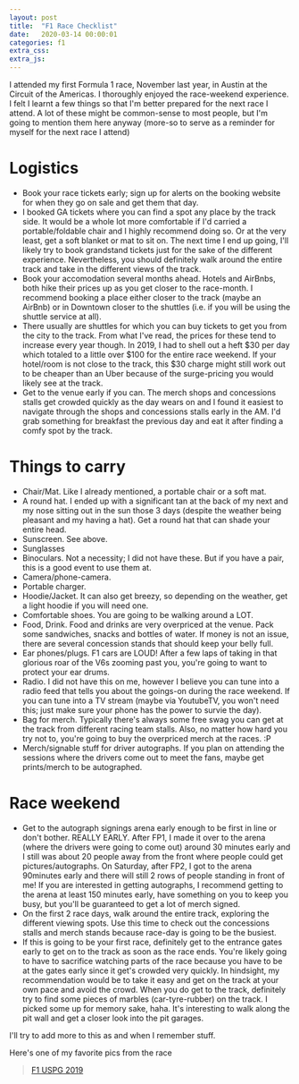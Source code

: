 ```yaml
---
layout: post
title:  "F1 Race Checklist"
date:   2020-03-14 00:00:01
categories: f1
extra_css:
extra_js:
---
```


I attended my first Formula 1 race, November last year, in Austin at the Circuit of the Americas. I thoroughly enjoyed the race-weekend experience. I felt I learnt a few things so that I'm better prepared for the next race I attend. A lot of these might be common-sense to most people, but I'm going to mention them here anyway (more-so to serve as a reminder for myself for the next race I attend)

# Logistics
- Book your race tickets early; sign up for alerts on the booking website for when they go on sale and get them that day.
- I booked GA tickets where you can find a spot any place by the track side. It would be a whole lot more comfortable if I'd carried a portable/foldable chair and I highly recommend doing so. Or at the very least, get a soft blanket or mat to sit on. The next time I end up going, I'll likely try to book grandstand tickets just for the sake of the different experience. Nevertheless, you should definitely walk around the entire track and take in the different views of the track. 
- Book your accomodation several months ahead. Hotels and AirBnbs, both hike their prices up as you get closer to the race-month. I recommend booking a place either closer to the track (maybe an AirBnb) or in Downtown closer to the shuttles (i.e. if you will be using the shuttle service at all).
- There usually are shuttles for which you can buy tickets to get you from the city to the track. From what I've read, the prices for these tend to increase every year though. In 2019, I had to shell out a heft $30 per day which totaled to a little over $100 for the entire race weekend. If your hotel/room is not close to the track, this $30 charge might still work out to be cheaper than an Uber because of the surge-pricing you would likely see at the track. 
- Get to the venue early if you can. The merch shops and concessions stalls get crowded quickly as the day wears on and I found it easiest to navigate through the shops and concessions stalls early in the AM. I'd grab something for breakfast the previous day and eat it after finding a comfy spot by the track.

# Things to carry
- Chair/Mat. Like I already mentioned, a portable chair or a soft mat.
- A round hat. I ended up with a significant tan at the back of my next and my nose sitting out in the sun those 3 days (despite the weather being pleasant and my having a hat). Get a round hat that can shade your entire head.
- Sunscreen. See above.
- Sunglasses
- Binoculars. Not a necessity; I did not have these. But if you have a pair, this is a good event to use them at.
- Camera/phone-camera.
- Portable charger.
- Hoodie/Jacket. It can also get breezy, so depending on the weather, get a light hoodie if you will need one.
- Comfortable shoes. You are going to be walking around a LOT.
- Food, Drink. Food and drinks are very overpriced at the venue. Pack some sandwiches, snacks and bottles of water. If money is not an issue, there are several concession stands that should keep your belly full.
- Ear phones/plugs. F1 cars are LOUD! After a few laps of taking in that glorious roar of the V6s zooming past you, you're going to want to protect your ear drums.
- Radio. I did not have this on me, however I believe you can tune into a radio feed that tells you about the goings-on during the race weekend. If you can tune into a TV stream (maybe via YoutubeTV, you won't need this; just make sure your phone has the power to survie the day).
- Bag for merch. Typically there's always some free swag you can get at the track from different racing team stalls. Also, no matter how hard you try not to, you're going to buy the overpriced merch at the races. :P
- Merch/signable stuff for driver autographs. If you plan on attending the sessions where the drivers come out to meet the fans, maybe get prints/merch to be autographed.

# Race weekend
- Get to the autograph signings arena early enough to be first in line or don't bother. REALLY EARLY. After FP1, I made it over to the arena (where the drivers were going to come out) around 30 minutes early and I still was about 20 people away from the front where people could get pictures/autographs. On Saturday, after FP2, I got to the arena 90minutes early and there will still 2 rows of people standing in front of me! If you are interested in getting autographs, I recommend getting to the arena at least 150 minutes early, have something on you to keep you busy, but you'll be guaranteed to get a lot of merch signed.
- On the first 2 race days, walk around the entire track, exploring the different viewing spots. Use this time to check out the concessions stalls and merch stands because race-day is going to be the busiest.
- If this is going to be your first race, definitely get to the entrance gates early to get on to the track as soon as the race ends. You're likely going to have to sacrifice watching parts of the race because you have to be at the gates early since it get's crowded very quickly. In hindsight, my recommendation would be to take it easy and get on the track at your own pace and avoid the crowd. When you do get to the track, definitely try to find some pieces of marbles (car-tyre-rubber) on the track. I picked some up for memory sake, haha. It's interesting to walk along the pit wall and get a closer look into the pit garages.

I'll try to add more to this as and when I remember stuff.

Here's one of my favorite pics from the race
<blockquote class="imgur-embed-pub" lang="en" data-id="a/c3WXBeV"><a href="//imgur.com/a/c3WXBeV">F1 USPG 2019</a></blockquote><script async src="//s.imgur.com/min/embed.js" charset="utf-8"></script>



